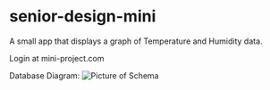 # senior-design-mini

A small app that displays a graph of Temperature and Humidity data.

Login at mini-project.com

Database Diagram:
![Picture of Schema](https://raw.githubusercontent.com/manzelli/senior-design-mini/.resources/img.png)

